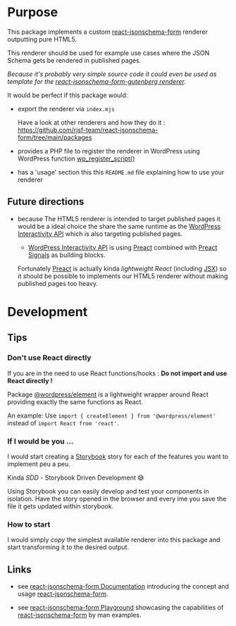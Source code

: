 # Purpose

This package implements a custom [react-jsonschema-form](https://github.com/rjsf-team/react-jsonschema-form) renderer outputting pure HTML5.

This renderer should be used for example use cases where the JSON Schema gets be rendered in published pages. 

_Because it's probably very simple source code it could even be used as template for the [react-jsonschema-form-gutenberg renderer](../react-jsonschema-form-gutenberg/)._

It would be perfect if this package would: 

- export the renderer via `index.mjs`

  Have a look at other renderers and how they do it : https://github.com/rjsf-team/react-jsonschema-form/tree/main/packages

- provides a PHP file to register the renderer in WordPress using WordPress function [wp_register_script()](https://developer.wordpress.org/reference/functions/wp_register_script/)

- has a 'usage' section this this `README.md` file explaining how to use your renderer

## Future directions

- because The HTML5 renderer is intended to target published pages it would be a ideal choice the share the same runtime as the [WordPress Interactivity API](https://make.wordpress.org/core/2023/03/30/proposal-the-interactivity-api-a-better-developer-experience-in-building-interactive-blocks/) which is also targeting published pages.

  - [WordPress Interactivity API](https://make.wordpress.org/core/2023/03/30/proposal-the-interactivity-api-a-better-developer-experience-in-building-interactive-blocks/) is using [Preact](https://preactjs.com/) combined with [Preact Signals](https://github.com/preactjs/signals) as building blocks.

  Fortunately [Preact](https://preactjs.com/) is actually kinda _lightweight React_ (including [JSX](https://en.wikipedia.org/wiki/JSX_(JavaScript))) so it should be possible to implements our HTML5 renderer without making published pages too heavy.

# Development

## Tips

### Don't use React directly

If you are in the need to use React functions/hooks : **Do not import and use React directly !** 

Package [@wordpress/element](https://developer.wordpress.org/block-editor/reference-guides/packages/packages-element/) is a lightweight wrapper around React providing exactly the same functions as React. 

An example: Use `import { createElement } from '@wordpress/element'` instead of `import React from 'react'`. 

### If I would be you ...

I would start creating a [Storybook](https://storybook.js.org/) story for each of the features you want to implement peu a peu.

Kinda _SDD_ - Storybook Driven Development 😅

Using Storybook you can easily develop and test your components in isolation. Have the story opened in the browser and every ime you save the file it gets updated within storybook.

### How to start

I would simply *copy* the simplest available renderer into this package and start transforming it to the desired output.

## Links

  - see [react-jsonschema-form Documentation](https://rjsf-team.github.io/react-jsonschema-form/docs/) introducing the concept and usage  [react-jsonschema-form](https://github.com/rjsf-team/react-jsonschema-form).

  - see [react-jsonschema-form Playground](https://rjsf-team.github.io/react-jsonschema-form/) showcasing the capabilities of [react-jsonschema-form](https://github.com/rjsf-team/react-jsonschema-form) by man examples.